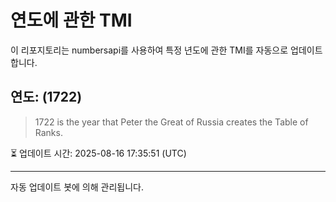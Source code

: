 
# 연도에 관한 TMI

이 리포지토리는 numbersapi를 사용하여 특정 년도에 관한 TMI를 자동으로 업데이트합니다.

## 연도: (1722)
> 1722 is the year that Peter the Great of Russia creates the Table of Ranks.

⏳ 업데이트 시간: 2025-08-16 17:35:51 (UTC)

---
자동 업데이트 봇에 의해 관리됩니다.
